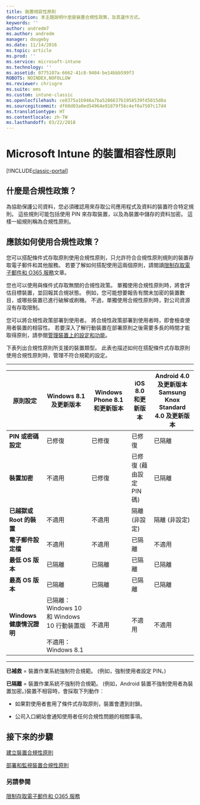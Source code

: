```yaml
---
title: 裝置相容性原則
description: 本主題說明什麼是裝置合規性政策，及其運作方式。
keywords: ''
author: andredm7
ms.author: andredm
manager: dougeby
ms.date: 11/14/2016
ms.topic: article
ms.prod: ''
ms.service: microsoft-intune
ms.technology: ''
ms.assetid: 0775107a-6662-41c8-9404-be14bbb599f3
ROBOTS: NOINDEX,NOFOLLOW
ms.reviewer: chrisgre
ms.suite: ems
ms.custom: intune-classic
ms.openlocfilehash: ce8375a1b946a7ba5286637b1958539fd5015d8a
ms.sourcegitcommit: df60d03a0ed54964e91879f56c4ef0a7507c17d4
ms.translationtype: HT
ms.contentlocale: zh-TW
ms.lasthandoff: 03/22/2018
---
```

# <a name="device-compliance-policies-in-microsoft-intune"></a>Microsoft Intune 的裝置相容性原則

[!INCLUDE[classic-portal](../includes/classic-portal.md)]

## <a name="what-is-a-compliance-policy"></a>什麼是合規性政策？
為協助保護公司資料，您必須確認用來存取公司應用程式及資料的裝置符合特定規則。 這些規則可能包括使用 PIN 來存取裝置，以及為裝置中儲存的資料加密。 這樣一組規則稱為合規性原則。

## <a name="how-should-i-use-compliance-policies"></a>應該如何使用合規性政策？
您可以搭配條件式存取原則使用合規性原則，只允許符合合規性原則規則的裝置存取電子郵件和其他服務。 若要了解如何搭配使用這兩個原則，請閱讀[限制存取電子郵件和 O365 服務](restrict-access-to-email-and-o365-services-with-microsoft-intune.md)文章。

您也可以使用與條件式存取無關的合規性政策。 單獨使用合規性原則時，將會評估目標裝置，並回報其合規狀態。 例如，您可能想要報告有關未加密的裝置數目，或哪些裝置已進行破解或刷機。 不過，單獨使用合規性原則時，對公司資源沒有存取限制。

您可以將合規性政策部署到使用者。 將合規性政策部署到使用者時，即會檢查使用者裝置的相容性。
若要深入了解行動裝置在部署原則之後需要多長的時間才能取得原則，請參閱[管理裝置上的設定和功能](/intune-classic/deploy-use/manage-settings-and-features-on-your-devices-with-microsoft-intune-policies#frequently-asked-questions-about-intune-policies)。

下表列出合規性原則所支援的裝置類型。 此表也描述如何在搭配條件式存取原則使用合規性原則時，管理不符合規範的設定。

-----------------------------

|原則設定| Windows 8.1 及更新版本| Windows Phone 8.1 和更新版本| iOS 8.0 和更新版本|Android 4.0 及更新版本<br/>Samsung Knox Standard 4.0 及更新版本|
|-----|----|----|----|----|
|**PIN 或密碼設定** |已修復|已修復|已修復|已隔離|
|**裝置加密**|不適用|已修復|已修復 (藉由設定 PIN 碼)|已隔離|
|**已越獄或 Root 的裝置**|不適用|不適用|隔離 (非設定)|隔離 (非設定)|
|**電子郵件設定檔**|不適用|不適用|已隔離|不適用|
|**最低 OS 版本**|已隔離|已隔離|已隔離|已隔離|
|**最高 OS 版本**|已隔離|已隔離|已隔離|已隔離|
|**Windows 健康情況證明**|已隔離：Windows 10 和 Windows 10 行動裝置版<br /><br />不適用：Windows 8.1|不適用|不適用|不適用|

------------------------------

**已補救** = 裝置作業系統強制符合規範。 (例如，強制使用者設定 PIN。)

**已隔離** = 裝置作業系統不強制符合規範。 (例如，Android 裝置不強制使用者為裝置加密。)裝置不相容時，會採取下列動作︰

-   如果對使用者套用了條件式存取原則，裝置會遭到封鎖。

-   公司入口網站會通知使用者任何合規性問題的相關事項。

## <a name="next-steps"></a>接下來的步驟
[建立裝置合規性原則](create-a-device-compliance-policy-in-microsoft-intune.md)

[部署和監視裝置合規性原則](deploy-and-monitor-a-device-compliance-policy-in-microsoft-intune.md)

### <a name="see-also"></a>另請參閱
[限制存取電子郵件和 O365 服務](restrict-access-to-email-and-o365-services-with-microsoft-intune.md)
